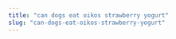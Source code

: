 ```yaml
---
title: "can dogs eat oikos strawberry yogurt"
slug: "can-dogs-eat-oikos-strawberry-yogurt"
---
```


